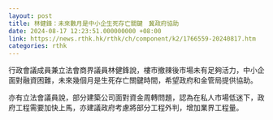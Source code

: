 ```yaml
---
layout: post
title: 林健鋒：未來數月是中小企生死存亡關鍵　冀政府協助
date: 2024-08-17 12:23:51.000000000 +08:00
link: https://news.rthk.hk/rthk/ch/component/k2/1766559-20240817.htm
categories: rthk
---
```


行政會議成員兼立法會商界議員林健鋒說，樓市撤辣後市場未有足夠活力，中小企面對融資困難，未來幾個月是生死存亡關鍵時間，希望政府和金管局提供協助。

亦有立法會議員說，部分建築公司面對資金周轉問題，認為在私人市場低迷下，政府工程需要加快上馬，亦建議政府考慮將部分工程外判，增加業界工程量。
